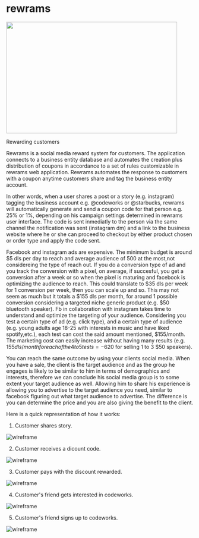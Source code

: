 # rewrams

<img width="460" height="300" src="./visuals/rewrams.png">
<!-- ![wireframe](visuals/rewrams.png) -->

Rewarding customers

Rewrams is a social media reward system for customers. The application connects to a business entity database
and automates the creation plus distribution of coupons in accordance to a set of rules customizable in rewrams web application.
Rewrams automates the response to customers with a coupon anytime customers share and tag the business entity account.

In other words, when a user shares a post or a story (e.g. instagram) tagging the business account
e.g. @codeworks or @starbucks, rewrams will automatically generate and send a coupon code for
that person e.g. 25% or 1%, depending on his campaign settings determined in rewrams user interface.
The code is sent inmediatly to the person via the same channel the notification was sent (instagram dm) and a link to the business website where he or she can proceed to checkout by either product chosen or order type and apply the code sent.

Facebook and instagram ads are expensive. The minimum budget is around $5 dls per day to reach and average audience of 500 at the most,not considereing the type of reach out. If you do a conversion type of ad and you track the conversion with a pixel,
on average, if succesful, you get a conversion after a week or so when the pixel is maturing and facebook is optimizing
the audience to reach. This could translate to $35 dls per week for 1 conversion per week, then you can scale up and so.
This may not seem as much but it totals a $155 dls per month, for around 1 possible conversion considering a targeted niche generic product (e.g. $50 bluetooth speaker).
Fb in collaboration with instagram takes time to understand and optimize the targeting of your audience. Considering you test a certain type of ad (e.g. click type), and a certain type of audience (e.g. young adults age 18-25 with interests in music and have liked spotify,etc.), each test can cost the said amount mentioned, $155/month. The marketing cost can easily increase without having many results (e.g. $155dls/month for each of the 4 to 5 tests = -$620 for selling 1 to 3 $50 speakers).

You can reach the same outcome by using your clients social media. When you have a sale, the client is the target audience
and as the group he engages is likely to be similar to him in terms of demographics and interests, therefore we can conclude
his social media group is to some extent your target audience as well. Allowing him to share his experience
is allowing you to advertise to the target audience you need, similar to facebook figuring out what target audience to advertise.
The difference is you can determine the price and you are also giving the benefit to the client.

Here is a quick representation of how it works:

1. Customer shares story.

![wireframe](visuals/1-customer-shares-story.jpg)

2. Customer receives a dicount code.

![wireframe](visuals/2-customer-receives-code.png)

3. Customer pays with the discount rewarded.

![wireframe](visuals/3-customerpays.png)

4. Customer's friend gets interested in codeworks.

![wireframe](visuals/4-customers-friend-gets-interested.png)

5. Customer's friend signs up to codeworks.

![wireframe](visuals/5-new-customer-signsup.png)
